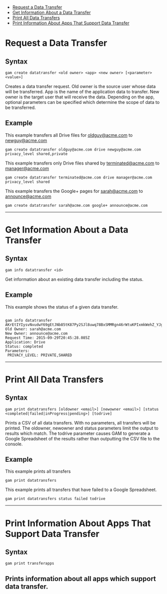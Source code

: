- [Request a Data Transfer](#request-a-data-transfer)
- [Get Information About a Data Transfer](#get-information-about-a-data-transfer)
- [Print All Data Transfers](#print-all-data-transfers)
- [Print Information About Apps That Support Data Transfer](#print-information-about-apps-that-support-data-transfer)

# Request a Data Transfer
## Syntax
```
gam create datatransfer <old owner> <app> <new owner> [<parameter> <value>]
```
Creates a data transfer request. Old owner is the source user whose data will be transferred. App is the name of the application data to transfer. New owner is the target user that will receive the data. Depending on the app, optional parameters can be specified which determine the scope of data to be transferred.

## Example
This example transfers all Drive files for oldguy@acme.com to newguy@acme.com
```
gam create datatransfer oldguy@acme.com drive newguy@acme.com privacy_level shared,private
```
This example transfers only Drive files shared by terminated@acme.com to manager@acme.com
```
gam create datatransfer terminated@acme.com drive manager@acme.com privacy_level shared
```
This example transfers the Google+ pages for sarah@acme.com to announce@acme.com
```
gam create datatransfer sarah@acme.com google+ announce@acme.com
```
---

# Get Information About a Data Transfer
## Syntax
```
gam info datatransfer <id>
```
Get information about an existing data transfer including the status.

## Example
This example shows the status of a given data transfer.
```

gam info datatransfer AKrEtIYIysvNvudwY69gEtJNb85tK87Py2SJl8uwq78BxSMMRgn46rWtuKPIxmkWehZ_YJguKbSs
Old Owner: sarah@acme.com
New Owner: announce@acme.com
Request Time: 2015-09-29T20:45:28.085Z
Application: Drive
Status: completed
Parameters:
 PRIVACY_LEVEL: PRIVATE,SHARED
```
---
# Print All Data Transfers
## Syntax
```
gam print datatransfers [oldowner <email>] [newowner <email>] [status <completed|failed|inProgress|pending>] [todrive]
```
Prints a CSV of all data transfers. With no parameters, all transfers will be printed. The oldowner, newowner and status parameters limit the output to results which match. The todrive parameter causes GAM to generate a Google Spreadsheet of the results rather than outputting the CSV file to the console.

## Example
This example prints all transfers
```
gam print datatransfers
```
This example prints all transfers that have failed to a Google Spreadsheet.
```
gam print datatransfers status failed todrive
```
---

# Print Information About Apps That Support Data Transfer
## Syntax
```
gam print transferapps
```
Prints information about all apps which support data transfer.
---